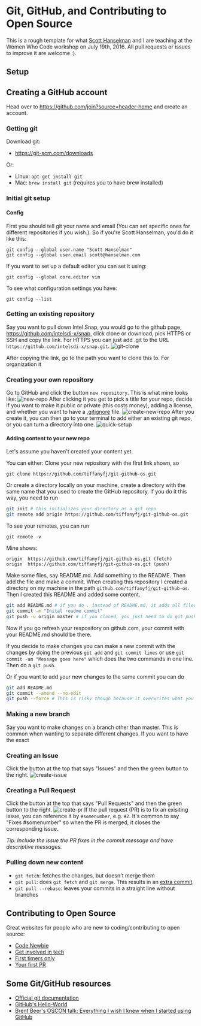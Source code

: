 # Git, GitHub, and Contributing to Open Source
This is a rough template for what [Scott Hanselman](https://github.com/shanselman) and I are teaching at the Women Who Code workshop on July 19th, 2016. All pull requests or issues to improve it are welcome :).

## Setup
## Creating a GitHub account
Head over to https://github.com/join?source=header-home and create an account.

### Getting git
Download git:
* https://git-scm.com/downloads

Or:
* Linux: `apt-get install git`
* Mac: `brew install git` (requires you to have brew installed)

### Initial git setup
#### Config
First you should tell git your name and email (You can set specific ones for different repositories if you wish.). So if you're Scott Hanselman, you'd do it like this:
```
git config --global user.name "Scott Hanselman"
git config --global user.email scott@hanselman.com
```

If you want to set up a default editor you can set it using:
```
git config --global core.editor vim
```

To see what configuration settings you have:
```
git config --list
```

### Getting an existing repository
Say you want to pull down Intel Snap, you would go to the github page, https://github.com/intelsdi-x/snap, click clone or download, pick HTTPS or SSH and copy the link. For HTTPS you can just add .git to the URL `https://github.com/intelsdi-x/snap.git`.
![git-clone](https://cloud.githubusercontent.com/assets/12282848/16968258/8f066e18-4dc2-11e6-9171-92b4b76f8590.png)

After copying the link, go to the path you want to clone this to. For organization it 

### Creating your own repository
Go to GitHub and click the button `new repository`. This is what mine looks like:
![new-repo](https://cloud.githubusercontent.com/assets/12282848/16969555/79445e48-4dca-11e6-83ce-33a358caa4a5.png)
After clicking it you get to pick a title for your repo, decide if you want to make it public or private (this costs money), adding a license, and whether you want to have a [.gitignore](https://git-scm.com/docs/gitignore) file.
![create-new-repo](https://cloud.githubusercontent.com/assets/12282848/16969577/8f26101c-4dca-11e6-9916-8a8560c55f24.png) 
After you create it, you can then go to your terminal to add either an existing git repo, or you can turn a directory into one.
![quick-setup](https://cloud.githubusercontent.com/assets/12282848/16969553/73f22560-4dca-11e6-9f4e-d1a8657ac5ab.png)

#### Adding content to your new repo
Let's assume you haven't created your content yet. 

You can either:
Clone your new repository with the first link shown, so 
```
git clone https://github.com/tiffanyfj/git-github-os.git
```

Or
create a directory locally on your machine, create a directory with the same name that you used to create the GitHub repository. If you do it this way, you need to run 
```sh
git init # this initializes your directory as a git repo
git remote add origin https://github.com/tiffanyfj/git-github-os.git
```

To see your remotes, you can run
```
git remote -v
```
Mine shows:
```
origin	https://github.com/tiffanyfj/git-github-os.git (fetch)
origin	https://github.com/tiffanyfj/git-github-os.git (push)
```

Make some files, say README.md. Add something to the README. Then add the file and make a commit. When creating this repository I created a directory on my machine in the path `github.com/tiffanyfj/git-github-os`. Then I created this README and added some content. 
```sh
git add README.md # if you do . instead of README.md, it adds all files in the directory
git commit -m "Inital readme commit"
git push -u origin master # if you cloned, you just need to do git push
```

Now if you go refresh your respository on github.com, your commit with your README.md should be there.

If you decide to make changes you can make a new commit with the changes by doing the previous `git add` and `git commit lines` or use `git commit -am "Message goes here"` which does the two commands in one line. Then do a `git push`.

Or if you want to add your new changes to the same commit you can do 
```sh
git add README.md
git commit --amend --no-edit
git push --force # This is risky though because it overwrites what you had so make sure you know what you're committing.
```

### Making a new branch
Say you want to make changes on a branch other than master. This is common when wanting to separate different changes. If you want to have the exact 

### Creating an Issue
Click the button at the top that says "Issues" and then the green button to the right.
![create-issue](https://cloud.githubusercontent.com/assets/12282848/16970455/112131a4-4dd1-11e6-890b-697903e9b94b.png)

### Creating a Pull Request
Click the button at the top that says "Pull Requests" and then the green button to the right.
![create-pr](https://cloud.githubusercontent.com/assets/12282848/16970458/128818aa-4dd1-11e6-9388-f27a7106cb4e.png)
If the pull request (PR) is to fix an exisiting issue, you can reference it by `#somenumber`, e.g. `#2`. It's common to say "Fixes #somenumber" so when the PR is merged, it closes the corresponding issue.

*Tip: Include the issue the PR fixes in the commit message and have descriptive messages.*

### Pulling down new content
* `git fetch`: fetches the changes, but doesn't merge them
* `git pull`: does `git fetch` and `git merge`. This results in an [extra commit](https://coderwall.com/p/7aymfa/please-oh-please-use-git-pull-rebase). 
* `git pull --rebase`: leaves your commits in a straight line without branches

## Contributing to Open Source
Great websites for people who are new to coding/contributing to open source:
* [Code Newbie](http://www.codenewbie.org/)
* [Get involved in tech](http://www.getinvolvedintech.com)
* [First timers only](http://www.firsttimersonly.com/)
* [Your first PR](https://twitter.com/yourfirstpr)

## Some Git/GitHub resources
* [Official git documentation](https://git-scm.com/doc)
* [GitHub's Hello-World](https://guides.github.com/activities/hello-world/)
* [Brent Beer's OSCON talk: Everything I wish I knew when I started using GitHub](https://www.youtube.com/watch?v=KDUtjZHIx44)
